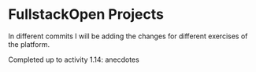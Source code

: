 # FullstackOpen Projects

In different commits I will be adding the changes for different exercises of the platform.

Completed up to activity 1.14: anecdotes